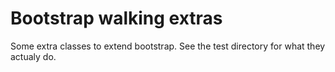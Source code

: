 # Bootstrap walking extras

Some extra classes to extend bootstrap. See the test directory for what they actualy do.